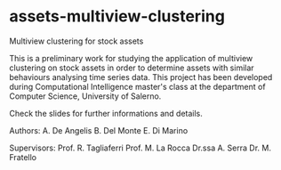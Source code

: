 # assets-multiview-clustering
Multiview clustering for stock assets

This is a preliminary work for studying the application of multiview clustering on stock assets in order to determine assets with similar behaviours analysing time series data.
This project has been developed during Computational Intelligence master's class at the department of Computer Science, University of Salerno. 

Check the slides for further informations and details.

Authors: 
A. De Angelis
B. Del Monte
E. Di Marino

Supervisors:
Prof. R. Tagliaferri
Prof. M. La Rocca
Dr.ssa A. Serra
Dr. M. Fratello

